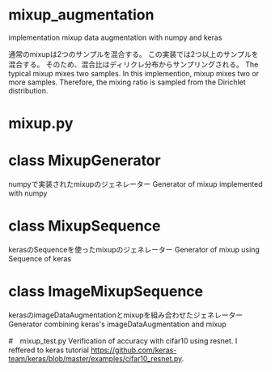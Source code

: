 # mixup_augmentation
implementation mixup data augmentation with numpy and keras

通常のmixupは2つのサンプルを混合する。
この実装では2つ以上のサンプルを混合する。
そのため、混合比はディリクレ分布からサンプリングされる。
The typical mixup mixes two samples.
In this implemention, mixup mixes two or more samples.
Therefore, the mixing ratio is sampled from the Dirichlet distribution.


# mixup.py

# class MixupGenerator
numpyで実装されたmixupのジェネレーター
Generator of mixup implemented with numpy

# class MixupSequence
kerasのSequenceを使ったmixupのジェネレーター
Generator of mixup using Sequence of keras

# class ImageMixupSequence
kerasのimageDataAugmentationとmixupを組み合わせたジェネレーター
Generator combining keras's imageDataAugmentation and mixup

#　mixup_test.py
Verification of accuracy with cifar10 using resnet.
I reffered to keras tutorial https://github.com/keras-team/keras/blob/master/examples/cifar10_resnet.py.


